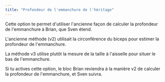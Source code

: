 ```yaml
---
title: "Profondeur de l'emmanchure de l'héritage"
---
```


Cette option te permet d'utiliser l'ancienne façon de calculer la profondeur de l'emmanchure à Brian, que Sven étend.

L'ancienne méthode (v2) utilisait la circonférence du biceps pour estimer la profondeur de l'emmanchure.

La méthode v3 utilise plutôt la mesure de la taille à l'aisselle pour situer le bas de l'emmanchure.

Si tu actives cette option, le bloc Brian reviendra à la manière v2 de calculer la profondeur de l'emmanchure, et Sven suivra.
